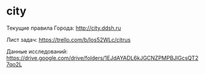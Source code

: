 # city
Текущие правила Города: http://city.ddsh.ru

Лист задач: https://trello.com/b/Ios52WLc/citrus

Данные исследований: https://drive.google.com/drive/folders/1EJdAYADL6kJGCNZPMPBJlGcsQT27qo2L
